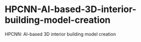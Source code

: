 # HPCNN-AI-based-3D-interior-building-model-creation
HPCNN: AI-based 3D interior building model creation
